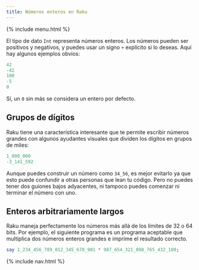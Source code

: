 ```yaml
---
title: Números enteros en Raku
---
```


{% include menu.html %}

El tipo de dato `Int` representa números enteros. Los números pueden ser positivos y negativos, y puedes usar un signo `+` explícito si lo deseas. Aquí hay algunos ejemplos obvios:

```raku
42
-42
100
-5
0
```

Sí, un `0` sin más se considera un entero por defecto.

## Grupos de dígitos

Raku tiene una característica interesante que te permite escribir números grandes con algunos ayudantes visuales que dividen los dígitos en grupos de miles:

```raku
1_000_000
-3_141_592
```

Aunque puedes construir un número como `34_56`, es mejor evitarlo ya que esto puede confundir a otras personas que lean tu código. Pero no puedes tener dos guiones bajos adyacentes, ni tampoco puedes comenzar ni terminar el número con uno.

## Enteros arbitrariamente largos

Raku maneja perfectamente los números más allá de los límites de 32 o 64 bits. Por ejemplo, el siguiente programa es un programa aceptable que multiplica dos números enteros grandes e imprime el resultado correcto.

```raku
say 1_234_456_789_012_345_678_901 * 987_654_321_098_765_432_100;
```

{% include nav.html %}